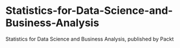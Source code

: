 # Statistics-for-Data-Science-and-Business-Analysis
Statistics for Data Science and Business Analysis, published by Packt
